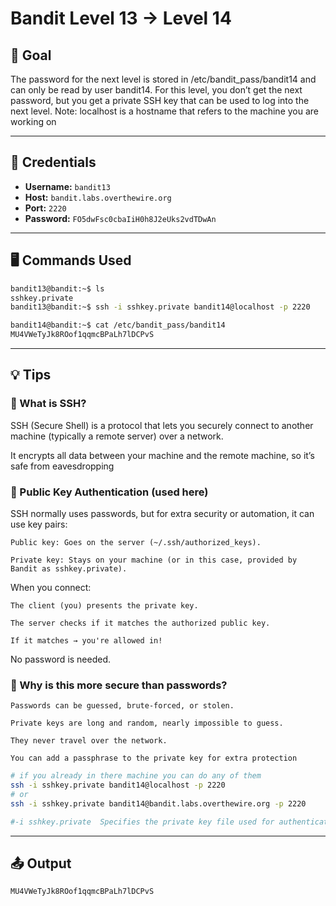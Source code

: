 # Bandit Level 13 → Level 14

## 🧠 Goal
The password for the next level is stored in /etc/bandit_pass/bandit14 and can only be read by user bandit14. For this level, you don’t get the next password, but you get a private SSH key that can be used to log into the next level. Note: localhost is a hostname that refers to the machine you are working on

---

## 🔐 Credentials

- **Username:** `bandit13`
- **Host:** `bandit.labs.overthewire.org`
- **Port:** `2220`
- **Password:** `FO5dwFsc0cbaIiH0h8J2eUks2vdTDwAn`

---

## 🖥️ Commands Used

```bash
bandit13@bandit:~$ ls
sshkey.private
bandit13@bandit:~$ ssh -i sshkey.private bandit14@localhost -p 2220

bandit14@bandit:~$ cat /etc/bandit_pass/bandit14
MU4VWeTyJk8ROof1qqmcBPaLh7lDCPvS
```
___

## 💡 Tips

### 🔐 What is SSH?

SSH (Secure Shell) is a protocol that lets you securely connect to another machine (typically a remote server) over a network.

It encrypts all data between your machine and the remote machine, so it’s safe from eavesdropping

### 🔐 Public Key Authentication (used here)

SSH normally uses passwords, but for extra security or automation, it can use key pairs:

    Public key: Goes on the server (~/.ssh/authorized_keys).

    Private key: Stays on your machine (or in this case, provided by Bandit as sshkey.private).

When you connect:

    The client (you) presents the private key.

    The server checks if it matches the authorized public key.

    If it matches → you're allowed in!

No password is needed.

### 🔐 Why is this more secure than passwords?

    Passwords can be guessed, brute-forced, or stolen.

    Private keys are long and random, nearly impossible to guess.

    They never travel over the network.

    You can add a passphrase to the private key for extra protection

```bash
# if you already in there machine you can do any of them
ssh -i sshkey.private bandit14@localhost -p 2220
# or
ssh -i sshkey.private bandit14@bandit.labs.overthewire.org -p 2220

#-i sshkey.private	Specifies the private key file used for authentication instead of a password.

```
___

## 📤 Output
```bash
MU4VWeTyJk8ROof1qqmcBPaLh7lDCPvS 
```

